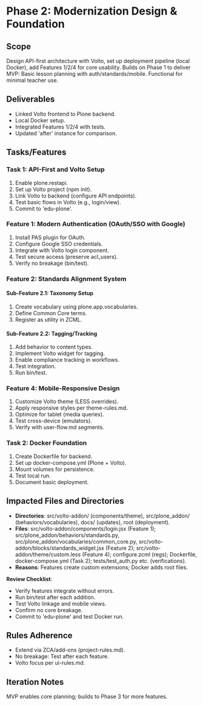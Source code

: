 
# Phase 2: Modernization Design & Foundation

## Scope
Design API-first architecture with Volto, set up deployment pipeline (local Docker), add Features 1/2/4 for core usability. Builds on Phase 1 to deliver MVP: Basic lesson planning with auth/standards/mobile. Functional for minimal teacher use.

## Deliverables
- Linked Volto frontend to Plone backend.
- Local Docker setup.
- Integrated Features 1/2/4 with tests.
- Updated 'after' instance for comparison.

## Tasks/Features
### Task 1: API-First and Volto Setup
1. Enable plone.restapi.
2. Set up Volto project (npm init).
3. Link Volto to backend (configure API endpoints).
4. Test basic flows in Volto (e.g., login/view).
5. Commit to 'edu-plone'.

### Feature 1: Modern Authentication (OAuth/SSO with Google)
1. Install PAS plugin for OAuth.
2. Configure Google SSO credentials.
3. Integrate with Volto login component.
4. Test secure access (preserve acl_users).
5. Verify no breakage (bin/test).

### Feature 2: Standards Alignment System
#### Sub-Feature 2.1: Taxonomy Setup
1. Create vocabulary using plone.app.vocabularies.
2. Define Common Core terms.
3. Register as utility in ZCML.
#### Sub-Feature 2.2: Tagging/Tracking
1. Add behavior to content types.
2. Implement Volto widget for tagging.
3. Enable compliance tracking in workflows.
4. Test integration.
5. Run bin/test.

### Feature 4: Mobile-Responsive Design
1. Customize Volto theme (LESS overrides).
2. Apply responsive styles per theme-rules.md.
3. Optimize for tablet (media queries).
4. Test cross-device (emulators).
5. Verify with user-flow.md segments.

### Task 2: Docker Foundation
1. Create Dockerfile for backend.
2. Set up docker-compose.yml (Plone + Volto).
3. Mount volumes for persistence.
4. Test local run.
5. Document basic deployment.

## Impacted Files and Directories
- **Directories**: src/volto-addon/ (components/theme), src/plone_addon/ (behaviors/vocabularies), docs/ (updates), root (deployment).
- **Files**: src/volto-addon/components/login.jsx (Feature 1); src/plone_addon/behaviors/standards.py, src/plone_addon/vocabularies/common_core.py, src/volto-addon/blocks/standards_widget.jsx (Feature 2); src/volto-addon/theme/custom.less (Feature 4); configure.zcml (regs); Dockerfile, docker-compose.yml (Task 2); tests/test_auth.py etc. (verifications).
- **Reasons**: Features create custom extensions; Docker adds root files.

**Review Checklist**:
- Verify features integrate without errors.
- Run bin/test after each addition.
- Test Volto linkage and mobile views.
- Confirm no core breakage.
- Commit to 'edu-plone' and test Docker run.

## Rules Adherence
- Extend via ZCA/add-ons (project-rules.md).
- No breakage: Test after each feature.
- Volto focus per ui-rules.md.

## Iteration Notes
MVP enables core planning; builds to Phase 3 for more features. 
